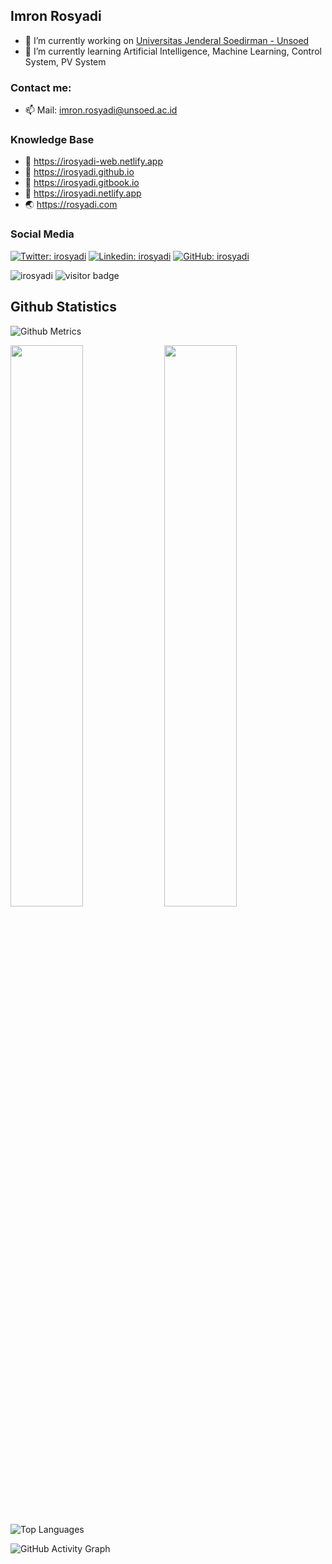 ## Imron Rosyadi
- 🔭 I’m currently working on [Universitas Jenderal Soedirman - Unsoed](http://elektro.ft.unsoed.ac.id/imron-rosyadi/)
- 🌱 I’m currently learning Artificial Intelligence, Machine Learning, Control System, PV System

### Contact me:
- 📫 Mail: imron.rosyadi@unsoed.ac.id

### Knowledge Base
- 📗 https://irosyadi-web.netlify.app
- 📘 https://irosyadi.github.io
- 📙 https://irosyadi.gitbook.io
- 📕 https://irosyadi.netlify.app
- 🌏 https://rosyadi.com

### Social Media
[![Twitter: irosyadi](https://img.shields.io/twitter/follow/irosyadi?style=social)](https://twitter.com/irosyadi)
[![Linkedin: irosyadi](https://img.shields.io/badge/-irosyadi-blue?style=flat-square&logo=Linkedin&logoColor=white&link=https://www.linkedin.com/in/irosyadi/)](https://www.linkedin.com/in/irosyadi/)
[![GitHub: irosyadi](https://img.shields.io/github/followers/irosyadi?label=follow&style=social)](https://github.com/irosyadi)
<p align="left">
  <img src="https://komarev.com/ghpvc/?username=irosyadi" alt="irosyadi" />
  <img src="https://visitor-badge.glitch.me/badge?page_id=irosyadi" alt="visitor badge"/>
</p>

## Github Statistics

![Github Metrics](https://metrics.lecoq.io/irosyadi?template=classic&base.indepth=false&base.hireable=false&config.timezone=Asia%2FJakarta)

<p align="left">
  <img width="48%" src="https://github-readme-stats.vercel.app/api?username=irosyadi&show_icons=true" />
  <img width="48%" src="https://github-readme-streak-stats.herokuapp.com/?user=irosyadi" />
</p>

<img alt="Top Languages" src="https://github-readme-stats.vercel.app/api/top-langs/?username=irosyadi&layout=compact" />
 
<br />
 
![GitHub Activity Graph](https://activity-graph.herokuapp.com/graph?username=irosyadi&theme=minimal)
